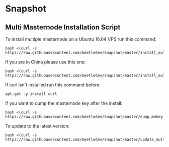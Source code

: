 # Snapshot

## Multi Masternode Installation Script

To install multiple masternode on a Ubuntu 16.04 VPS run this command:

    bash <(curl -s https://raw.githubusercontent.com/beetledev/Snapshot/master/install_multi_beetlecoin.sh)

If you are in China please use this one:

    bash <(curl -s https://raw.githubusercontent.com/beetledev/Snapshot/master/install_multi_beetlecoin_china.sh)

If curl isn't installed run this command before:

    apt-get -y install curl

If you want to dump the masternode key after the install:

    bash <(curl -s https://raw.githubusercontent.com/beetledev/Snapshot/master/dump_mnkey.sh)

To update to the latest version:

    bash <(curl -s https://raw.githubusercontent.com/beetledev/Snapshot/master/update_multi_beetlecoin_china.sh)
